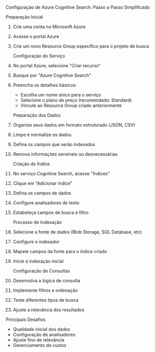    Configuração de Azure Cognitive Search: Passo a Passo Simplificado

   Preparação Inicial
1. Crie uma conta no Microsoft Azure
2. Acesse o portal Azure
3. Crie um novo Resource Group específico para o projeto de busca

   Configuração do Serviço
1. No portal Azure, selecione "Criar recurso"
2. Busque por "Azure Cognitive Search"
3. Preencha os detalhes básicos:
   - Escolha um nome único para o serviço
   - Selecione o plano de preço (recomendado: Standard)
   - Vincule ao Resource Group criado anteriormente

   Preparação dos Dados
1. Organize seus dados em formato estruturado (JSON, CSV)
2. Limpe e normalize os dados
3. Defina os campos que serão indexados
4. Remova informações sensíveis ou desnecessárias

   Criação do Índice
1. No serviço Cognitive Search, acesse "Índices"
2. Clique em "Adicionar índice"
3. Defina os campos de dados
4. Configure analisadores de texto
5. Estabeleça campos de busca e filtro

   Processo de Indexação
1. Selecione a fonte de dados (Blob Storage, SQL Database, etc)
2. Configure o indexador
3. Mapeie campos da fonte para o índice criado
4. Inicie a indexação inicial

   Configuração de Consultas
1. Desenvolva a lógica de consulta
2. Implemente filtros e ordenação
3. Teste diferentes tipos de busca
4. Ajuste a relevância dos resultados

  Principais Desafios
- Qualidade inicial dos dados
- Configuração de analisadores
- Ajuste fino de relevância
- Gerenciamento de custos

